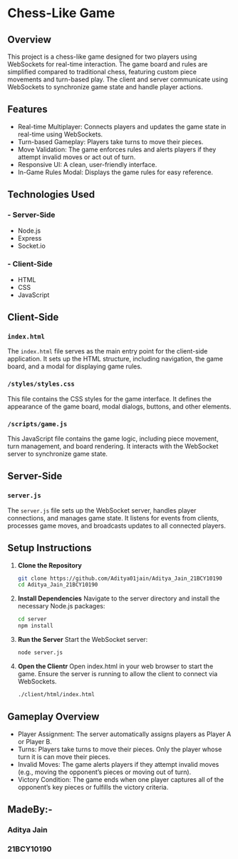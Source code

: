 # Chess-Like Game

## Overview

This project is a chess-like game designed for two players using WebSockets for real-time interaction. The game board and rules are simplified compared to traditional chess, featuring custom piece movements and turn-based play. The client and server communicate using WebSockets to synchronize game state and handle player actions.

## Features
- Real-time Multiplayer: Connects players and updates the game state in real-time using WebSockets.
- Turn-based Gameplay: Players take turns to move their pieces.
- Move Validation: The game enforces rules and alerts players if they attempt invalid moves or act out of turn.
- Responsive UI: A clean, user-friendly interface.
- In-Game Rules Modal: Displays the game rules for easy reference.
## Technologies Used
### - Server-Side
- Node.js
- Express
- Socket.io
### - Client-Side
- HTML
- CSS
- JavaScript

## Client-Side

### `index.html`

The `index.html` file serves as the main entry point for the client-side application. It sets up the HTML structure, including navigation, the game board, and a modal for displaying game rules.

### `/styles/styles.css`

This file contains the CSS styles for the game interface. It defines the appearance of the game board, modal dialogs, buttons, and other elements.

### `/scripts/game.js`

This JavaScript file contains the game logic, including piece movement, turn management, and board rendering. It interacts with the WebSocket server to synchronize game state.

## Server-Side

### `server.js`

The `server.js` file sets up the WebSocket server, handles player connections, and manages game state. It listens for events from clients, processes game moves, and broadcasts updates to all connected players.

## Setup Instructions

1. **Clone the Repository**

   ```bash
   git clone https://github.com/Aditya01jain/Aditya_Jain_21BCY10190
   cd Aditya_Jain_21BCY10190
   
2. **Install Dependencies**
    Navigate to the server directory and install the necessary Node.js packages:
   ```bash
   cd server
   npm install
   
3. **Run the Server**
    Start the WebSocket server:
   ```bash
   node server.js
4. **Open the Clientr**
    Open index.html in your web browser to start the game. Ensure the server is running to allow the client to connect via WebSockets.
   ```bash
   ./client/html/index.html
   
## Gameplay Overview
- Player Assignment: The server automatically assigns players as Player A or Player B.
- Turns: Players take turns to move their pieces. Only the player whose turn it is can move their pieces.
- Invalid Moves: The game alerts players if they attempt invalid moves (e.g., moving the opponent’s pieces or moving out of turn).
- Victory Condition: The game ends when one player captures all of the opponent’s key pieces or fulfills the victory criteria.

## MadeBy:-
### Aditya Jain
### 21BCY10190
